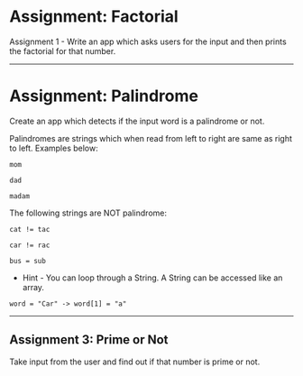 
# Assignment:  Factorial 

Assignment 1 - Write an app which asks users for the input and then prints the factorial for that number. 

----------------------------------------------------------

# Assignment: Palindrome 

Create an app which detects if the input word is a palindrome or not. 

Palindromes are strings which when read from left to right are same as right to left. Examples below: 
```
mom 

dad 

madam 
```

The following strings are NOT palindrome: 

```
cat != tac 

car != rac 

bus = sub 
```

* Hint - You can loop through a String. A String can be accessed like an array. 

`word = "Car" -> word[1] = "a"`

---------------------------------------------------------

## Assignment 3: Prime or Not

Take input from the user and find out if that number is prime or not.